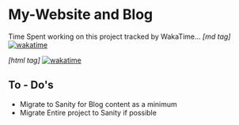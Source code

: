 
# My-Website and Blog

Time Spent working on this project tracked by WakaTime...
*[md tag]*
[![wakatime](https://wakatime.com/badge/user/6ae01bc2-dc0f-4962-940e-3692dc2bcc23/project/ebfa8862-718c-4d83-8cf6-0934a8e3d839.svg)](https://wakatime.com/badge/user/6ae01bc2-dc0f-4962-940e-3692dc2bcc23/project/ebfa8862-718c-4d83-8cf6-0934a8e3d839)

*[html tag]*
<a href="https://wakatime.com/badge/user/6ae01bc2-dc0f-4962-940e-3692dc2bcc23/project/ebfa8862-718c-4d83-8cf6-0934a8e3d839"><img src="https://wakatime.com/badge/user/6ae01bc2-dc0f-4962-940e-3692dc2bcc23/project/ebfa8862-718c-4d83-8cf6-0934a8e3d839.svg" alt="wakatime"></a>

## To - Do's

- Migrate to Sanity for Blog content as a minimum
- Migrate Entire project to Sanity if possible



